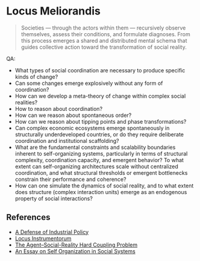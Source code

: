 # Locus Meliorandis

> Societies — through the actors within them — recursively observe themselves, assess their conditions, and formulate diagnoses. From this process emerges a shared and distributed mental schema that guides collective action toward the transformation of social reality.

QA:

- What types of social coordination are necessary to produce specific kinds of change?
- Can some changes emerge explosively without any form of coordination?
- How can we develop a meta-theory of change within complex social realities?
- How to reason about coordination?
- How can we reason about spontaneous order?
- How can we reason about tipping points and phase transformations?
- Can complex economic ecosystems emerge spontaneously in structurally underdeveloped countries, or do they require deliberate coordination and institutional scaffolding?
- What are the fundamental constraints and scalability boundaries inherent to self-organizing systems, particularly in terms of structural complexity, coordination capacity, and emergent behavior? To what extent can self-organizing architectures scale without centralized coordination, and what structural thresholds or emergent bottlenecks constrain their performance and coherence?
- How can one simulate the dynamics of social reality, and to what extent does structure (complex interaction units) emerge as an endogenous property of social interactions?

## References

- [A Defense of Industrial Policy](../Breviarium/a-defense-of-industrial-policy)
- [Locus Instrumentorum](../Locus-Instrumentorum/)
- [The Agent–Social-Reality Hard Coupling Problem](../Breviarium/agent-social-reality-hard-coupling-problem)
- [An Essay on Self Organization in Social Systems](../Breviarium/an-essay-on-self-organization)
